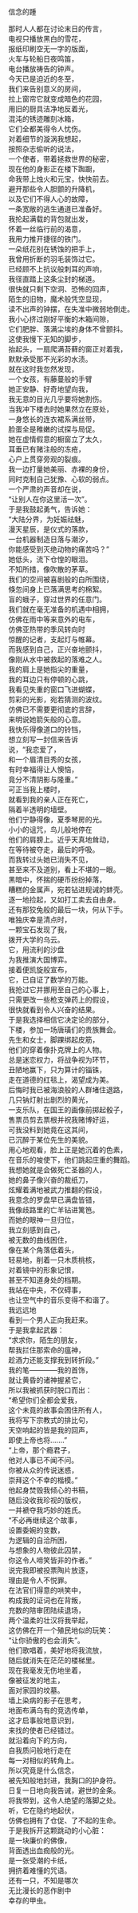 信念的踵

那时人人都在讨论末日的传言，  
电视只播放黑白的雪花，  
报纸印刷空无一字的版面，  
火车与轮船日夜鸣笛，  
电台播放祷告的钟声。  
今天已是迫近的冬至，  
我们来告别意义的房间，  
拉上窗帘它就变成暗色的花园，  
用旧的厨具洁净地反着光，  
混沌的锈迹雕刻冰箱，  
它们全都美得令人忧伤。  
对着细节的漩涡我想起，  
按照杂志偷听的说法，  
一个使者，带着拯救世界的秘密，  
现在他的身影正在楼下踟蹰，  
命我带上烛火和元宝，快快前去。  
避开那些令人胆颤的升降机，  
以及它们不得人心的故障，  
一条宽敞的逃生通道已准备好。  
我抡起满载的背包就出发，  
怀着一丝临行前的渴意，  
我用力推开捷径的铁门。  
一朵纸花别在锈蚀的把手上，  
我曾用折断的羽毛装饰过它。  
已经顾不上抗议般刺耳的声响，  
我径直踏上这条尘封的梯道。  
很快就只剩下空洞、恐怖的回声，  
陌生的旧物，魔术般凭空显现，  
读不出声的钟摆，在失准中微弱地倒走。  
我小心挤过刚好平衡的木箱间隙，  
它们肥胖、落满尘埃的身体不曾颤抖。  
这使我慢下无知的脚步，  
抬起头，一扇爬满苔藓的窗正对着我，  
默默承受那不光彩的水渍。  
就在这时我忽然发现，  
一个女孩，有藤蔓般的手臂  
她正安静、好奇地望向我，  
我无意的目光几乎要将她割伤。  
当我冲下楼去时她果然立在原处，  
一身悠长的连衣裙系满丝带，  
脸蛋全是稚嫩的试探与局促。  
她在虚情假意的橱窗立了太久，  
耳垂已有赌注般的冻疮，  
心户上贯穿旁观的裂痕。  
我一边打量她美丽、赤裸的身份，  
同时克制自己犹豫、心软的弱点。  
一个严肃的声音却在说，  
“让别人在你这里活一次”。  
于是我鼓起勇气，告诉她：  
“大陆分界，为妊娠祛魅，  
漫天星辰，是仪式的落款，  
一台机器制造日落与潮汐，  
你能感受到灭绝动物的痛苦吗？”  
她低头，流下仓惶的眼泪。  
不知所措，像吹散的茅草。  
我们的空间被喜剧般的白所围绕，  
倏忽间身上已落满思考的棉絮。  
盲的蛾子，穿过世界的任意门。  
我们就在毫无准备的机遇中相拥，  
仿佛在雨中等来意外的电车，  
仿佛亚热带的季风转向时  
惊醒的记者，支起灯与帷幕。  
而我感到自己，正兴奋地颤抖，  
像刚从水中被救起的落难之人。  
我的肩上是她指尖的重量，  
我的耳边只有停顿的心跳，  
我看见失重的窗口飞进蝴蝶，  
剪彩的光影，宛若猜测的波纹。  
仿佛已不需要更彻底的言辞，  
来明说她箭矢般的心意。  
我快乐得像道口的铃铛，  
想立刻写一封信来告诉  
说，“我恋爱了，  
和一个眉清目秀的女孩，  
有时幸福得让人懊恼，  
竟分不清阴影与隆重。”  
可正当我上楼时，  
就看到我的亲人正在死亡，  
隔着半透明的墙壁。  
他们宁静得像，夏季琴房的光。  
小小的诅咒，鸟儿般地停在  
他们的肩膀上。近乎天真地耸动，  
在等待被夺走，最后的呼吸。  
而我转过头她已消失不见，  
甚至来不及道别，看上不堪的一眼。  
黑暗中，怀揣的硬币纷纷掉落，  
糟糕的金属声，宛若钻进规诫的蚌壳。  
逐一地捡起，又如打工卖去自由身。  
还有那狡兔般的最后一块，何从下手。  
唯独庆幸是清点时，  
一颗宝石发现了我，  
拨开大学的乌云。   
它，用流利的沙盘  
为我推演大国博弈。  
接着便凯旋般宣布，  
它，已自证了数学的万能。  
我抢过它并挪用至自己的心事上，  
只需更改一些枪支弹药上的假设，  
很快就看到令人兴奋的结果。  
于是我选择相信它决定论的部分，  
下楼，参加一场唐璜们的贵族舞会。  
先生和女士，脚踝绑起皮筋，  
他们的穿着像扑克牌上的人物。  
总是迷恋权力，将战争视为环节，  
丑陋地赢下，只为算计的锱铢，  
走在道德的红毯上，渴望成为美。  
后悔时我已被海浪般的人群堵住退路，  
几只钠灯射出剧烈的黄光，  
一支乐队，在国王的画像前掷起骰子，  
售票员剪去票根并祝我赌博好运，  
可我没料到她竟在这其间，  
已沉醉于某位先生的美貌。  
用心地观看，脸上正是她沉着的色素，  
在音乐的唆使下，他们跳起庄重的舞蹈。  
我想她就是会做死亡圣器的人，  
她的鼻子像兴奋的裁纸刀，  
炫耀着满地被武力推翻的假设，  
我意念的罗盘早已满盘皆错，  
我像歧路里的亡羊钻进篱笆。  
而她的眼神一旦归位，  
我立刻感到自己，  
被无数的曲线困住，  
像在某个角落低着头，  
轻易地，削着一只木质桃核，  
对着镜中的形象记恨，  
甚至不知道身处的档期。  
我站在中央，不仅碍事，  
也让空气中的音乐变得不和谐了。  
我远远地  
看到一个男人正向我赶来。  
于是我拿起武器：  
“求求你，陌生的朋友，  
帮我拦住那索命的瘟神，  
趁酒力还能支撑我到转折段。”  
我的笔————我的首饰，  
就让黄昏的诸神握紧它，  
所以我被抓获时脱口而出：  
“希望你们全都会爱我，  
这个未竟的故事会困住所有人，  
我将写下宗教式的排比句，  
天空响起的皆是我的回声，  
即使上帝也将.......”  
“上帝，那个瘾君子，  
他对人事已不闻不问。  
你被从众的传说迷惑，  
崇拜这个不幸的楷模。”  
他起身焚毁我倾心的书稿，  
随后没收我珍视的版权，  
一并褫夺我巧妙的姓氏。  
“不必再继续这个故事，  
设置委婉的变数，  
为逻辑的自洽所困，  
与想象的人物彼此囚禁，  
你这令人啼笑皆非的作者。”  
说完我即被投票陶片放逐，  
理由是令人不悦罪。  
在法官们得意的哄笑中，  
构成我的证词也在背叛，  
充数的陪审团陆续退场，  
两个温柔的壮汉将我举起，  
这仿佛在开一个殖民地似的玩笑：  
“让你骄傲的也会消失”。  
他们歌唱着，美好地将我流放，  
随后就消失在茫茫的楼梯里。  
现在我毫发无伤地坐着，  
像被征发的地主，  
面对家园的坟墓。  
墙上染病的影子在思考，  
地面布满乌有的竞选传单，  
这才启事般地意识到，  
来找的使者已经错过。  
就沿着向下的方向，  
自我质问般地行走在  
每一对相似的转角上。  
所以究竟是什么信念，  
被先知般地封进，我胸口的护身符。  
日复一日地向我告诫，避世的金条。  
将我带到，这令人绝望的落脚之处。  
听，它在隐约地起伏，  
仿佛也拥有了仓促、了不起的生命。  
于是我拆开这颗跳动的小心脏：  
是一块廉价的佛像，  
背面透出血痂般的光。  
是一张受潮的卡纸，  
拥挤着难懂的咒语。  
还有一只，不知是哪次  
无比漫长的恶作剧中  
幸存的甲虫。  